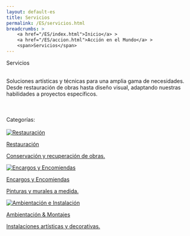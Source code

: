 ```yaml
---
layout: default-es
title: Servicios
permalink: /ES/servicios.html
breadcrumbs: >
    <a href="/ES/index.html">Inicio</a> >
    <a href="/ES/accion.html">Acción en el Mundo</a> >
    <span>Servicios</span>
---
```

<!-- Título principal -->
<div class="titulo">Servicios</div>
<br>

<p class="parrafo">
  Soluciones artísticas y técnicas para una amplia gama de necesidades. Desde restauración de obras hasta diseño visual, adaptando nuestras habilidades a proyectos específicos.
</p>
<br>
<!-- Sección de Categorías con fancy buttons -->
<div class="subtitulo" style="margin-top: 4%;">Categorías:</div>
<br>
<div class="button-container">
  <!-- Botón: Restauración -->
  <a href="/ES/restauracion.html" class="fancy-button">
    <div class="button-content">
      <img src="/assets/images/restauracion.gif" alt="Restauración">
      <p class="title">Restauración</p>
      <p class="subtitle">Conservación y recuperación de obras.</p>
    </div>
  </a>

  <!-- Botón: Encargos y Encomiendas de Obras de Arte -->
  <a href="/ES/encargos.html" class="fancy-button">
    <div class="button-content">
      <img src="/assets/images/encargos.gif" alt="Encargos y Encomiendas">
      <p class="title">Encargos y Encomiendas</p>
      <p class="subtitle">Pinturas y murales a medida.</p>
    </div>
  </a>

  <!-- Botón: Ambientación e Instalación de Arte y Montajes -->
  <a href="/ES/ambientacion.html" class="fancy-button">
    <div class="button-content">
      <img src="/assets/images/ambientacion.gif" alt="Ambientación e Instalación">
      <p class="title">Ambientación &amp; Montajes</p>
      <p class="subtitle">Instalaciones artísticas y decorativas.</p>
    </div>
  </a>
</div>
